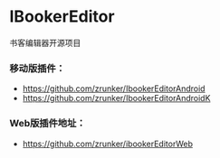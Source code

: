 # IBookerEditor
书客编辑器开源项目

### 移动版插件：
- https://github.com/zrunker/IbookerEditorAndroid
- https://github.com/zrunker/IbookerEditorAndroidK

### Web版插件地址：
- https://github.com/zrunker/ibookerEditorWeb



